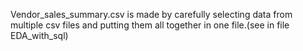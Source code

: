 Vendor_sales_summary.csv is made by carefully selecting data from multiple csv files and putting them all together in one file.(see in file EDA_with_sql)

